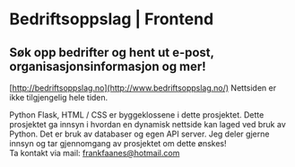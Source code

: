 # Bedriftsoppslag | Frontend
## Søk opp bedrifter og hent ut e-post, organisasjonsinformasjon og mer!
[http://bedriftsoppslag.no](http://www.bedriftsoppslag.no/) Nettsiden er ikke tilgjengelig hele tiden.

Python Flask, HTML / CSS er byggeklossene i dette prosjektet.
Dette prosjektet ga innsyn i hvordan en dynamisk nettside kan laged ved bruk av Python. Det er bruk av databaser og egen API server.
Jeg deler gjerne innsyn og tar gjennomgang av prosjektet om dette ønskes!<br>
Ta kontakt via mail: frankfaanes@hotmail.com
